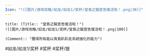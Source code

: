 ```yaml
---
Icon: "![[图片/游戏攻略/如龙/如龙1/奖杯/堂島之龍宣告復活啦！.png|30]]"
---
```

```ad-common-silver-trophy
title: (Title:: "堂島之龍宣告復活啦！")
![[图片/游戏攻略/如龙/如龙1/奖杯/堂島之龍宣告復活啦！.png|100]]

(Comment:: "獲得所有能以真島趴趴走系統強化的能力")
```

#如龙/如龙1/奖杯 #奖杯 #奖杯/银
